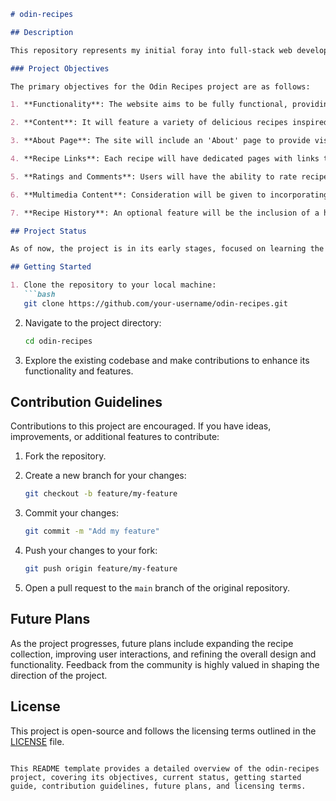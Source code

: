 ```markdown
# odin-recipes

## Description

This repository represents my initial foray into full-stack web development. The goal of this project is ambitious—to create the best website known to humankind, filled with the most delicious recipes from Valhalla. While this vision is grand, every journey must start somewhere, and this project marks the humble beginning of my exploration into full-stack development.

### Project Objectives

The primary objectives for the Odin Recipes project are as follows:

1. **Functionality**: The website aims to be fully functional, providing a seamless user experience.

2. **Content**: It will feature a variety of delicious recipes inspired by Valhalla, showcasing a diverse range of culinary delights.

3. **About Page**: The site will include an 'About' page to provide visitors with information about the project and its creator.

4. **Recipe Links**: Each recipe will have dedicated pages with links to my favorite recipes.

5. **Ratings and Comments**: Users will have the ability to rate recipes and leave comments, fostering engagement and community interaction.

6. **Multimedia Content**: Consideration will be given to incorporating video and image evidence to enhance the presentation of recipes.

7. **Recipe History**: An optional feature will be the inclusion of a history section for each recipe, offering insights into its origin or any interesting anecdotes.

## Project Status

As of now, the project is in its early stages, focused on learning the fundamentals of full-stack development. The current version may be limited, but it serves as the foundation for future enhancements and refinements.

## Getting Started

1. Clone the repository to your local machine:
   ```bash
   git clone https://github.com/your-username/odin-recipes.git
   ```

2. Navigate to the project directory:
   ```bash
   cd odin-recipes
   ```

3. Explore the existing codebase and make contributions to enhance its functionality and features.

## Contribution Guidelines

Contributions to this project are encouraged. If you have ideas, improvements, or additional features to contribute:

1. Fork the repository.

2. Create a new branch for your changes:
   ```bash
   git checkout -b feature/my-feature
   ```

3. Commit your changes:
   ```bash
   git commit -m "Add my feature"
   ```

4. Push your changes to your fork:
   ```bash
   git push origin feature/my-feature
   ```

5. Open a pull request to the `main` branch of the original repository.

## Future Plans

As the project progresses, future plans include expanding the recipe collection, improving user interactions, and refining the overall design and functionality. Feedback from the community is highly valued in shaping the direction of the project.

## License

This project is open-source and follows the licensing terms outlined in the [LICENSE](LICENSE) file.
```

This README template provides a detailed overview of the odin-recipes project, covering its objectives, current status, getting started guide, contribution guidelines, future plans, and licensing terms.
